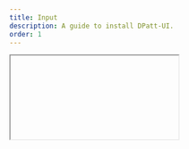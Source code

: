 ```yaml
---
title: Input
description: A guide to install DPatt-UI.
order: 1
---
```


<iframe>
<script>
import {Button} from '/dist'

<Button />
</script>
</iframe>
